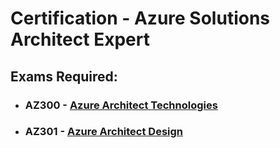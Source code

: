 # Certification - Azure Solutions Architect Expert
## Exams Required:
* ### AZ300 - [Azure Architect Technologies](./az300-plan.md)
* ### AZ301 - [Azure Architect Design](./az301-plan.md)
